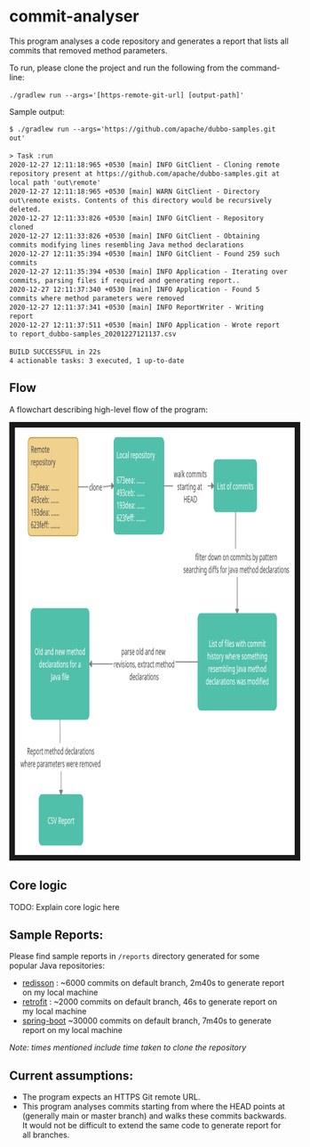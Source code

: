 # commit-analyser
This program analyses a code repository and generates a report that lists all commits that removed method parameters.

To run, please clone the project and run the following from the command-line:

```./gradlew run --args='[https-remote-git-url] [output-path]'```

Sample output:

```Mandar@Mandar-PC MINGW64 ~/Desktop/commit-analyser (main)
$ ./gradlew run --args='https://github.com/apache/dubbo-samples.git out'

> Task :run
2020-12-27 12:11:18:965 +0530 [main] INFO GitClient - Cloning remote repository present at https://github.com/apache/dubbo-samples.git at local path 'out\remote'
2020-12-27 12:11:18:965 +0530 [main] WARN GitClient - Directory out\remote exists. Contents of this directory would be recursively deleted.
2020-12-27 12:11:33:826 +0530 [main] INFO GitClient - Repository cloned
2020-12-27 12:11:33:826 +0530 [main] INFO GitClient - Obtaining commits modifying lines resembling Java method declarations
2020-12-27 12:11:35:394 +0530 [main] INFO GitClient - Found 259 such commits
2020-12-27 12:11:35:394 +0530 [main] INFO Application - Iterating over commits, parsing files if required and generating report..
2020-12-27 12:11:37:340 +0530 [main] INFO Application - Found 5 commits where method parameters were removed
2020-12-27 12:11:37:341 +0530 [main] INFO ReportWriter - Writing report
2020-12-27 12:11:37:511 +0530 [main] INFO Application - Wrote report to report_dubbo-samples_20201227121137.csv

BUILD SUCCESSFUL in 22s
4 actionable tasks: 3 executed, 1 up-to-date

```
## Flow

A flowchart describing high-level flow of the program:

<img src="blob/flow.png" alt="IMAGE ALT TEXT HERE" width="1024" height="768" border="10" />

## Core logic

TODO: Explain core logic here

## Sample Reports:

Please find sample reports in `/reports` directory generated for some popular Java repositories:
* [redisson](https://github.com/redisson/redisson.git) : ~6000 commits on default branch, 2m40s to generate report on my local machine
* [retrofit](https://github.com/square/retrofit.git) : ~2000 commits on default branch, 46s to generate report on my local machine
* [spring-boot](https://github.com/spring-projects/spring-boot.git) ~30000 commits on default branch, 7m40s to generate report on my local machine

_Note: times mentioned include time taken to clone the repository_

## Current assumptions:

* The program expects an HTTPS Git remote URL.
* This program analyses commits starting from where the HEAD points at (generally main or master branch) and walks these commits backwards. It would not be difficult to extend the same code to generate report for all branches.
